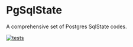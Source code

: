 # PgSqlState

A comprehensive set of Postgres SqlState codes.

[![tests](https://github.com/michael-gillette/pgsqlstate/actions/workflows/verify.yaml/badge.svg)](https://github.com/michael-gillette/pgsqlstate/actions/workflows/verify.yaml)
